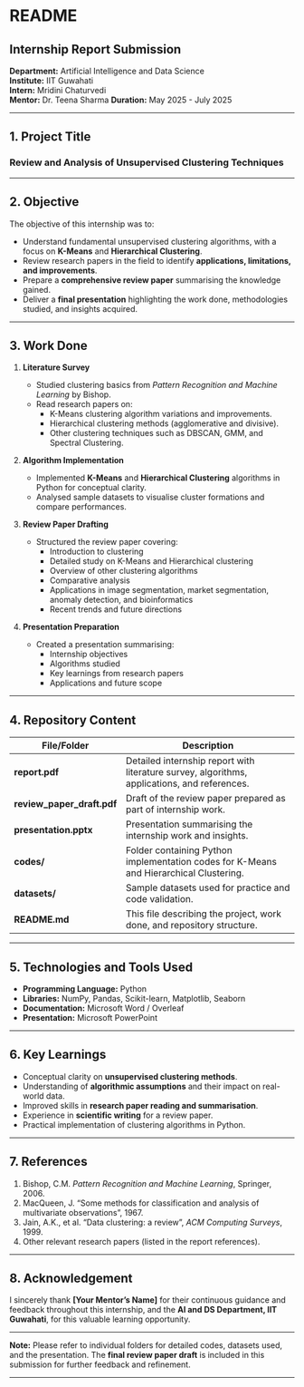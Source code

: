 # README

## Internship Report Submission

**Department:** Artificial Intelligence and Data Science  
**Institute:** IIT Guwahati  
**Intern:** Mridini Chaturvedi  
**Mentor:** Dr. Teena Sharma 
**Duration:** May 2025 - July 2025

---

## 1. Project Title

### **Review and Analysis of Unsupervised Clustering Techniques**

---

## 2. Objective

The objective of this internship was to:

- Understand fundamental unsupervised clustering algorithms, with a focus on **K-Means** and **Hierarchical Clustering**.
- Review research papers in the field to identify **applications, limitations, and improvements**.
- Prepare a **comprehensive review paper** summarising the knowledge gained.
- Deliver a **final presentation** highlighting the work done, methodologies studied, and insights acquired.

---

## 3. Work Done

1. **Literature Survey**
   - Studied clustering basics from *Pattern Recognition and Machine Learning* by Bishop.
   - Read research papers on:
     - K-Means clustering algorithm variations and improvements.
     - Hierarchical clustering methods (agglomerative and divisive).
     - Other clustering techniques such as DBSCAN, GMM, and Spectral Clustering.

2. **Algorithm Implementation**
   - Implemented **K-Means** and **Hierarchical Clustering** algorithms in Python for conceptual clarity.
   - Analysed sample datasets to visualise cluster formations and compare performances.

3. **Review Paper Drafting**
   - Structured the review paper covering:
     - Introduction to clustering  
     - Detailed study on K-Means and Hierarchical clustering  
     - Overview of other clustering algorithms  
     - Comparative analysis  
     - Applications in image segmentation, market segmentation, anomaly detection, and bioinformatics  
     - Recent trends and future directions

4. **Presentation Preparation**
   - Created a presentation summarising:
     - Internship objectives  
     - Algorithms studied  
     - Key learnings from research papers  
     - Applications and future scope

---

## 4. Repository Content

| File/Folder | Description |
|---|---|
| **report.pdf** | Detailed internship report with literature survey, algorithms, applications, and references. |
| **review_paper_draft.pdf** | Draft of the review paper prepared as part of internship work. |
| **presentation.pptx** | Presentation summarising the internship work and insights. |
| **codes/** | Folder containing Python implementation codes for K-Means and Hierarchical Clustering. |
| **datasets/** | Sample datasets used for practice and code validation. |
| **README.md** | This file describing the project, work done, and repository structure. |

---

## 5. Technologies and Tools Used

- **Programming Language:** Python  
- **Libraries:** NumPy, Pandas, Scikit-learn, Matplotlib, Seaborn  
- **Documentation:** Microsoft Word / Overleaf  
- **Presentation:** Microsoft PowerPoint

---

## 6. Key Learnings

- Conceptual clarity on **unsupervised clustering methods**.
- Understanding of **algorithmic assumptions** and their impact on real-world data.
- Improved skills in **research paper reading and summarisation**.
- Experience in **scientific writing** for a review paper.
- Practical implementation of clustering algorithms in Python.

---

## 7. References

1. Bishop, C.M. *Pattern Recognition and Machine Learning*, Springer, 2006.  
2. MacQueen, J. “Some methods for classification and analysis of multivariate observations”, 1967.  
3. Jain, A.K., et al. “Data clustering: a review”, *ACM Computing Surveys*, 1999.  
4. Other relevant research papers (listed in the report references).

---

## 8. Acknowledgement

I sincerely thank **[Your Mentor’s Name]** for their continuous guidance and feedback throughout this internship, and the **AI and DS Department, IIT Guwahati**, for this valuable learning opportunity.

---

**Note:** Please refer to individual folders for detailed codes, datasets used, and the presentation. The **final review paper draft** is included in this submission for further feedback and refinement.

---
